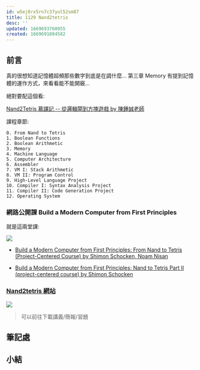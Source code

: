 ```yaml
---
id: w5ej8rx5rn7c37yul52sm87
title: 1129 Nand2tetris
desc: ''
updated: 1669693760955
created: 1669691084582
---
```


## 前言

真的很想知道記憶體超頻那些數字到底是在調什麼... 第三章 Memory 有提到記憶體的運作方式，來看看能不能開竅...

絕對要配這個看:

[Nand2Tetris 慕課記 -- 從邏輯閘到方塊遊戲 by 陳鍾誠老師](https://programmermagazine.github.io/mag/ymag201506/book.html)

課程章節:

```
0. From Nand to Tetris
1. Boolean Functions
2. Boolean Arithmetic
3. Memory
4. Machine Language
5. Computer Architecture
6. Assembler
7. VM I: Stack Arithmetic
8. VM II: Program Control
9. High-Level Language Project
10. Compiler I: Syntax Analysis Project
11. Compiler II: Code Generation Project
12. Operating System
```

### 網路公開課 Build a Modern Computer from First Principles

就是這兩堂課:

![](/assets/images/2022-11-29-11-32-17.png)

- [Build a Modern Computer from First Principles: From Nand to Tetris (Project-Centered Course) by Shimon Schocken, Noam Nisan](https://www.coursera.org/learn/build-a-computer)

- [Build a Modern Computer from First Principles: Nand to Tetris Part II (project-centered course) by Shimon Schocken](https://www.coursera.org/learn/nand2tetris2)

### [Nand2tetris 網站](http://nand2tetris.org/)

![](/assets/images/2022-11-29-11-37-00.png)

> 可以前往下載講義/簡報/習題

## 筆記處

## 小結

